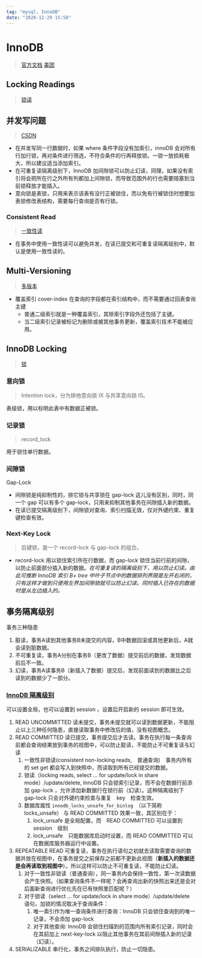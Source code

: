 ```yaml
---
tag: "mysql, InnoDB"
date: "2020-12-29 15:58"
---
```


# InnoDB

> [官方文档](https://dev.mysql.com/doc/refman/5.7/en/innodb-locking-reads.html)
> [美团](https://tech.meituan.com/2014/08/20/innodb-lock.html)

## Locking Readings

> [锁读](https://dev.mysql.com/doc/refman/5.7/en/innodb-locking-reads.html)

## 并发写问题

> [CSDN](https://www.cnblogs.com/fengzheng/p/12557762.html)

- 在并发写同一行数据时，如果 where 条件字段没有加索引，innoDB 会对所有行加行锁，再对条件进行筛选，不符合条件的行再释放锁。一锁一放损耗极大，所以建议适当添加索引。
- 在可重复读隔离级别下，InnoDB 加间隙锁可以防止幻读，同理，如果没有索引将会把所在行之外所有列都加上间隙锁，而导致范围外的行也需要阻塞到当前锁释放才能插入。
- 意向锁是表锁，只用来表示该表有没行正被锁住，而以免有行被锁住时想要加表锁修改表结构，需要每行查询是否有行锁。

### Consistent Read

> [一致性读](https://dev.mysql.com/doc/refman/8.0/en/glossary.html#glos_consistent_read)

- 在事务中使用一致性读可以避免并发，在读已提交和可重复读隔离级别中，默认是使用一致性读的。

## Multi-Versioning

> [多版本](https://dev.mysql.com/doc/refman/8.0/en/innodb-multi-versioning.html)

- 覆盖索引 cover-index 在查询的字段都在索引结构中，而不需要通过回表查询主键
    - 普通二级索引就是一种覆盖索引，其除索引字段外还包括了主键。
    - 当二级索引记录被标记为删除或被其他事务更新，覆盖索引技术不能被应用。

## InnoDB Locking

> [锁](https://dev.mysql.com/doc/refman/8.0/en/innodb-locking.html)

### 意向锁

> Intention lock，分为排他意向锁 IX 与共享意向锁 IS。

表级锁，用以标明此表中有数据正被锁。

### 记录锁

> record_lock

用于锁住单行数据。

### 间隙锁

Gap-Lock

- 间隙锁是纯抑制性的，排它锁与共享锁在 gap-lock 这儿没有区别，同时，同一个 gap 可以有多个 gap-lock，只用来抑制其他事务在间隙插入新的数据。
- 在读已提交隔离级别下，间隙锁对查询、索引扫描无效，仅对外键约束、重复键检查有效。

### Next-Key Lock

> 后键锁，是一个 record-lock 与 gap-lock 的组合。

- record-lock 用以锁住索引所在行数据，而 gap-lock 锁住当前行前的间隙，以防止前面部分插入新的数据。*在可重复读的隔离级别下，用以防止幻读。由此可推断 InnoDB 索引 B+ tree 中叶子节点中的数据排列界限是左开右闭的，只有这样才做到只使用左界加间隙锁就可以防止幻读。同时插入已存在的数据时是从左边插入的。*

## 事务隔离级别

事务三种隐患

1. 脏读，事务A读到其他事务B未提交的内容，B中数据回滚或其他更新后，A就会读到脏数据。
2. 不可重复读，事务A分别在事务B（更改了数据）提交前后的数据，发现数据前后不一致。
3. 幻读，事务A读事务B（新插入了数据）提交后，发现前面读到的数据比之后读到的数据少了一部分。

### [InnoDB 隔离级别](https://dev.mysql.com/doc/refman/5.7/en/innodb-transaction-isolation-levels.html)

可以设置全局，也可以设置到 session ，设置后开启新的 session 即可生效。

1. READ UNCOMMITTED 读未提交，事务未提交就可以读到数据更新，不能阻止以上三种任何隐患，直接读取事务中修改后的值，没有视图概念。
2. READ COMMITTED 读已提交，事务提交后才去读。事务在执行每一条查询前都会查询结果放到事务的视图中，可以防止脏读，不能防止不可重复读与幻读
   1. 一致性非锁读(consistent non-locking reads,　普通查询)　事务内所有的 set get 都会写入到快照中，而读取到所有已经提交的数据。
   2. 锁读（locking reads, select ... for update/lock in share mode）/update/delete, InnoDB 只会锁索引记录，而不会在数据行前添加 gap-lock ，允许添加新数据行在锁行前（幻读）。这种隔离级别下 gap-lock 只会对外键约束检查与重复　key　检查生效。
   3. 数据库属性 `innodb_locks_unsafe_for_binlog`　（以下简称　locks_unsafe） 与 READ COMMITTED 效果一致，其区别在于：
      1. lock_unsafe 是全局配置，而　READ COMMITTED 可以设置到 session　级别
      2. lock_unsafe　只能数据库启动时设置，而 READ COMMITTED 可以在数据库服务器运行中设置。
3. REPEATABLE READ 可重复读，事务在执行语句之初就去读取需要查询的数据并放在视图中，在事务提交之前保存之前都不更新此视图（**新插入的数据还是会再读取到视图中**）。所以这样可以防止不可重复读，不能防止幻读。
   1. 对于一致性非锁读（普通查询），同一事务内会保持一致性，第一次读数据会产生快照。（如果查询条件不一样呢？会再查询出新的快照出来还是会对后面新查询进行优化先在已有快照里匹配呢？）
   2. 对于锁读（select ... for update/lock in share mode）/update/delete 语句，加锁的情况取决于查询条件：
      1. 唯一索引作为唯一查询条件进行查询：InnoDB 只会锁住查询到的唯一记录，不会添加 gap-lock
      2. 对于其他查询: InnoDB 会锁住扫描到的范围内所有索引记录，同时会在其前加上 next-key-lock 以阻止其他事务在其前间隙插入新的记录（幻读）。
4. SERIALIZABLE 串行化，事务之间排队执行，防止一切隐患。
